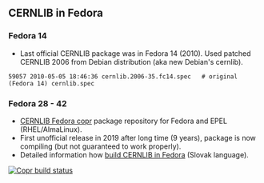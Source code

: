 ## CERNLIB in Fedora

### Fedora 14
* Last official CERNLIB package was in Fedora 14 (2010). Used patched CERNLIB 2006 from Debian distribution (aka new Debian's cernlib).
```
59057 2010-05-05 18:46:36 cernlib.2006-35.fc14.spec   # original (Fedora 14) cernlib.spec
```

### Fedora 28 - 42
* [CERNLIB Fedora copr](https://copr.fedorainfracloud.org/coprs/musinsky/cernlib/) package repository for Fedora and EPEL (RHEL/AlmaLinux).
* First unofficial release in 2019 after long time (9 years), package is now compiling (but not guaranteed to work properly).
* Detailed information how [build CERNLIB in Fedora](https://muke.saske.sk/wiki/CERNLIB) (Slovak language).

[![Copr build status](https://copr.fedorainfracloud.org/coprs/musinsky/cernlib/package/cernlib/status_image/last_build.png)](https://copr.fedorainfracloud.org/coprs/musinsky/cernlib/package/cernlib/)
